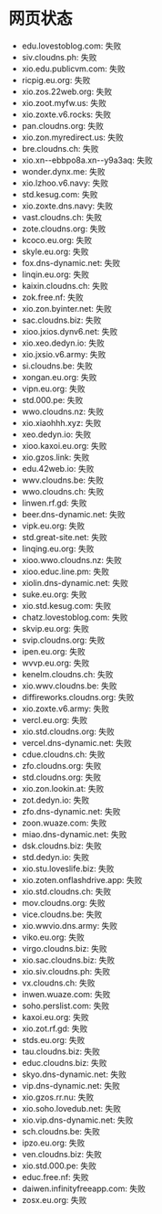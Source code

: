 # 网页状态
- edu.lovestoblog.com: 失败
- siv.cloudns.ph: 失败
- xio.edu.publicvm.com: 失败
- ricpig.eu.org: 失败
- xio.zos.22web.org: 失败
- xio.zoot.myfw.us: 失败
- xio.zoxte.v6.rocks: 失败
- pan.cloudns.org: 失败
- xio.zon.myredirect.us: 失败
- bre.cloudns.ch: 失败
- xio.xn--ebbpo8a.xn--y9a3aq: 失败
- wonder.dynx.me: 失败
- xio.lzhoo.v6.navy: 失败
- std.kesug.com: 失败
- xio.zoxte.dns.navy: 失败
- vast.cloudns.ch: 失败
- zote.cloudns.org: 失败
- kcoco.eu.org: 失败
- skyle.eu.org: 失败
- fox.dns-dynamic.net: 失败
- linqin.eu.org: 失败
- kaixin.cloudns.ch: 失败
- zok.free.nf: 失败
- xio.zon.byinter.net: 失败
- sac.cloudns.biz: 失败
- xioo.jxios.dynv6.net: 失败
- xio.xeo.dedyn.io: 失败
- xio.jxsio.v6.army: 失败
- si.cloudns.be: 失败
- xongan.eu.org: 失败
- vipn.eu.org: 失败
- std.000.pe: 失败
- wwo.cloudns.nz: 失败
- xio.xiaohhh.xyz: 失败
- xeo.dedyn.io: 失败
- xioo.kaxoi.eu.org: 失败
- xio.gzos.link: 失败
- edu.42web.io: 失败
- wwv.cloudns.be: 失败
- wwo.cloudns.ch: 失败
- linwen.rf.gd: 失败
- beer.dns-dynamic.net: 失败
- vipk.eu.org: 失败
- std.great-site.net: 失败
- linqing.eu.org: 失败
- xioo.wwo.cloudns.nz: 失败
- xioo.educ.line.pm: 失败
- xiolin.dns-dynamic.net: 失败
- suke.eu.org: 失败
- xio.std.kesug.com: 失败
- chatz.lovestoblog.com: 失败
- skvip.eu.org: 失败
- svip.cloudns.org: 失败
- ipen.eu.org: 失败
- wvvp.eu.org: 失败
- kenelm.cloudns.ch: 失败
- xio.wwv.cloudns.be: 失败
- diffireworks.cloudns.org: 失败
- xio.zoxte.v6.army: 失败
- vercl.eu.org: 失败
- xio.std.cloudns.org: 失败
- vercel.dns-dynamic.net: 失败
- cdue.cloudns.ch: 失败
- zfo.cloudns.org: 失败
- std.cloudns.org: 失败
- xio.zon.lookin.at: 失败
- zot.dedyn.io: 失败
- zfo.dns-dynamic.net: 失败
- zoon.wuaze.com: 失败
- miao.dns-dynamic.net: 失败
- dsk.cloudns.biz: 失败
- std.dedyn.io: 失败
- xio.stu.loveslife.biz: 失败
- xio.zoten.onflashdrive.app: 失败
- xio.std.cloudns.ch: 失败
- mov.cloudns.org: 失败
- vice.cloudns.be: 失败
- xio.wwvio.dns.army: 失败
- viko.eu.org: 失败
- virgo.cloudns.biz: 失败
- xio.sac.cloudns.biz: 失败
- xio.siv.cloudns.ph: 失败
- vx.cloudns.ch: 失败
- inwen.wuaze.com: 失败
- soho.perslist.com: 失败
- kaxoi.eu.org: 失败
- xio.zot.rf.gd: 失败
- stds.eu.org: 失败
- tau.cloudns.biz: 失败
- educ.cloudns.biz: 失败
- skyo.dns-dynamic.net: 失败
- vip.dns-dynamic.net: 失败
- xio.gzos.rr.nu: 失败
- xio.soho.lovedub.net: 失败
- xio.vip.dns-dynamic.net: 失败
- sch.cloudns.be: 失败
- ipzo.eu.org: 失败
- ven.cloudns.biz: 失败
- xio.std.000.pe: 失败
- educ.free.nf: 失败
- daiwen.infinityfreeapp.com: 失败
- zosx.eu.org: 失败
